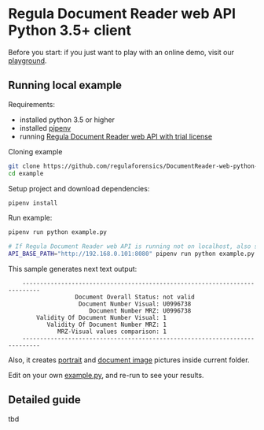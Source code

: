 # Regula Document Reader web API Python 3.5+ client

Before you start: if you just want to play with an online demo, visit our [playground](https://api.regulaforensics.com).

## Running local example

Requirements:
- installed python 3.5 or higher
- installed [pipenv](https://pypi.org/project/pipenv)
- running [Regula Document Reader web API with trial license](https://docs.regulaforensics.com/web/quick-start-guide)

Cloning example
```bash
git clone https://github.com/regulaforensics/DocumentReader-web-python-client.git
cd example
```

Setup project and download dependencies:
```bash
pipenv install
```

Run example:
```bash
pipenv run python example.py

# If Regula Document Reader web API is running not on localhost, also specify host via env variable:
API_BASE_PATH="http://192.168.0.101:8080" pipenv run python example.py
```

This sample generates next text output:
```text
    ---------------------------------------------------------------------------
                   Document Overall Status: not valid
                    Document Number Visual: U0996738
                       Document Number MRZ: U0996738
        Validity Of Document Number Visual: 1
           Validity Of Document Number MRZ: 1
              MRZ-Visual values comparison: 1
    ---------------------------------------------------------------------------
```
Also, it creates [portrait](portrait.jpg) and [document image](document-image.jpg) 
pictures inside current folder.

Edit on your own [example.py](./example.py), and re-run to see your results.

## Detailed guide

tbd
